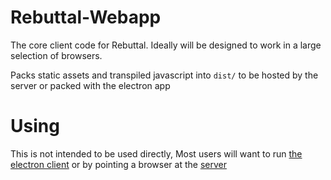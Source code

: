 # Rebuttal-Webapp

The core client code for Rebuttal. Ideally will be designed to work in a large selection of browsers.

Packs static assets and transpiled javascript into `dist/` to be hosted by the server or packed with the electron app

# Using

This is not intended to be used directly, Most users will want to run [the electron client](https://github.com/trigg/Rebuttal-Client/) or by pointing a browser at the [server]()
